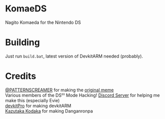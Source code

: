 # KomaeDS

Nagito Komaeda for the Nintendo DS

# Building 

Just run `build.bat`, latest version of DevkitARM needed (probably).

# Credits

[@PATTERNSCREAMER](https://twitter.com/PATTERNSCREAMER) for making the [original meme](https://twitter.com/PATTERNSCREAMER/status/1188261607593271296)  
Various members of the DS⁽ⁱ⁾ Mode Hacking! [Discord Server](https://discord.gg/yD3spjv) for helping me make this (especially Evie)  
[devkitPro](https://devkitpro.org/) for making devkitARM  
[Kazutaka Kodaka](https://en.wikipedia.org/wiki/Kazutaka_Kodaka) for making Danganronpa  
